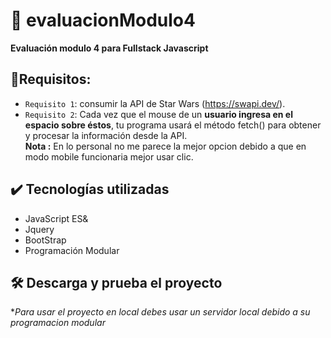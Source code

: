# :pencil: evaluacionModulo4
**Evaluación modulo 4 para Fullstack Javascript**

## :hammer:Requisitos:

- `Requisito 1`: consumir la API de Star Wars (https://swapi.dev/).
- `Requisito 2`: Cada vez que el mouse de un **usuario ingresa en el espacio sobre éstos**, tu programa usará el método fetch() para obtener y procesar la información desde la API.<br>
**Nota :** En lo personal no me parece la mejor opcion debido a que en modo mobile funcionaria mejor usar clic. 

## :heavy_check_mark: Tecnologías utilizadas
- JavaScript ES&
- Jquery
- BootStrap
- Programación Modular

## 🛠️ Descarga y prueba el proyecto

**Para usar el proyecto en local debes usar un servidor local debido a su programacion modular*

